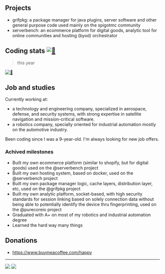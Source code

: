 ## Projects
 - grifpkg: a package manager for java plugins, server software and other general purpose code used mainly on the spigotmc community
 - serverbench: an ecommerce platform for digital goods, analytic tool for online communities and hosting (byod) orchestrator

## Coding stats [![👋](https://wakatime.com/badge/user/adba4819-987e-4c28-8d50-f7c2c6a7171f.svg?style=social)](https://i.imgur.com/ytVx70n.gif)
> this year

[![👋](https://github-readme-stats.vercel.app/api/wakatime?username=quiquelhappy&hide_border=true&hide_title=true&theme=github_dark&range=all_time)](https://i.imgur.com/ytVx70n.gif)

## Job and studies
Currently working at:
 - a technology and engineering company, specialized in aerospace, defense, and security systems, with strong expertise in satellite navigation and mission-critical software. 
 - a robotics company, specially oriented for industrial automation mostly on the automotive industry.

Been coding since I was a 9-year-old.
I'm always looking for new job offers.

### Achived milestones
 - Built my own ecommerce platform (similar to shopify, but for digital goods) used on the @serverbench project
 - Built my own hosting system, based on docker, used on the @serverbench project
 - Built my own package manager logic, cache layers, distribution layer, etc, used on the @grifpkg project
 - Built my own analytic platform, socket-based, with high security standards for session linking based on solely connection data without being able to potentially identify the device thru fingerprinting, used on the @purecoreio project
 - Graduated with A+ on most of my robotics and industrial automation degree
 - Learned the hard way many things

## Donations
 - https://www.buymeacoffee.com/happy

-----
![](https://komarev.com/ghpvc/?username=quiquelhappy)
![](https://hit.yhype.me/github/profile?user_id=12534357)
